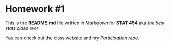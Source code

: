 # Homework #1

<!---Added the in-class participation files (Class Excercise #3) to this repo by mistake. But then I found a way to delete them. But left this comment here as a testimony of what happened.-->

This is the **README.md** file written in *Markdown* for **STAT 454** aka *the best stats class ever*.

You can check out the class [website](http://stat545.com/) and my *[Participation repo](https://github.com/dirediredocks/STAT454_Participation)*.
